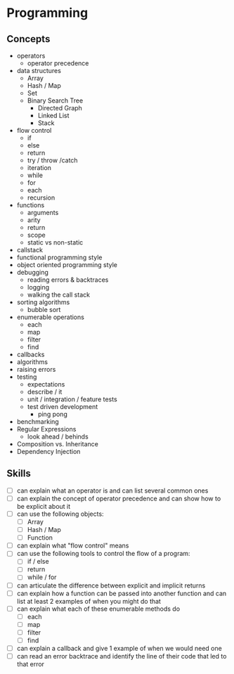 # Programming

## Concepts

* operators
  * operator precedence
* data structures
  * Array
  * Hash / Map
  * Set
  * Binary Search Tree
    * Directed Graph
    * Linked List
    * Stack
* flow control
  * if
  * else
  * return
  * try / throw /catch
  * iteration
  * while
  * for
  * each
  * recursion
* functions
  * arguments
  * arity
  * return
  * scope
  * static vs non-static
* callstack
* functional programming style
* object oriented programming style
* debugging
  * reading errors & backtraces
  * logging
  * walking the call stack
* sorting algorithms
  * bubble sort
* enumerable operations
  * each
  * map
  * filter
  * find
* callbacks
* algorithms
* raising errors
* testing
  * expectations
  * describe / it
  * unit / integration / feature tests
  * test driven development
    * ping pong
* benchmarking
* Regular Expressions
  * look ahead / behinds
* Composition vs. Inheritance
* Dependency Injection


## Skills


- [ ] can explain what an operator is and can list several common ones
- [ ] can explain the concept of operator precedence and can show how to be explicit about it
- [ ] can use the following objects:
  - [ ] Array
  - [ ] Hash / Map
  - [ ] Function
- [ ] can explain what "flow control" means
- [ ] can use the following tools to control the flow of a program:
  - [ ] if / else
  - [ ] return
  - [ ] while / for
- [ ] can articulate the difference between explicit and implicit returns
- [ ] can explain how a function can be passed into another function and can list at least 2 examples of when you might do that
- [ ] can explain what each of these enumerable methods do
  - [ ] each
  - [ ] map
  - [ ] filter
  - [ ] find
- [ ] can explain a callback and give 1 example of when we would need one
- [ ] can read an error backtrace and identify the line of their code that led to that error
